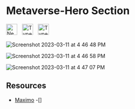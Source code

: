 # Metaverse-Hero Section

<img align="left" alt="NextJS" width="30px" style="padding-right:10px;" src="https://global.discourse-cdn.com/standard17/uploads/threejs/original/2X/e/e4f86d2200d2d35c30f7b1494e96b9595ebc2751.png" />

<img align="left" alt="TypeScript" width="30px" style="padding-right:10px;" src="https://www.vectorlogo.zone/logos/reactjs/reactjs-icon.svg" />

<img align="left" alt="TypeScript" width="30px" style="padding-right:10px;" src="https://cdn.jsdelivr.net/gh/devicons/devicon/icons/typescript/typescript-plain.svg" />

<br/>
<br/>

![Screenshot 2023-03-11 at 4 46 48 PM](https://user-images.githubusercontent.com/76642519/224485372-69292003-6499-4fbf-b870-e0bae08b5593.png)

![Screenshot 2023-03-11 at 4 46 58 PM](https://user-images.githubusercontent.com/76642519/224485376-4be0de6a-ebdd-4006-877a-9d4211368858.png)

![Screenshot 2023-03-11 at 4 47 07 PM](https://user-images.githubusercontent.com/76642519/224485379-2480bcde-ebf3-4481-8671-00a3077a604f.png)

## Resources

-   [Maximo](https://www.mixamo.com/)
    -[]

